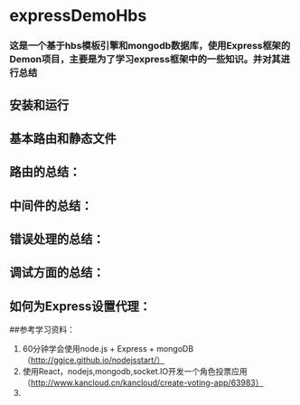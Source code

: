 # expressDemoHbs
### 这是一个基于hbs模板引擎和mongodb数据库，使用Express框架的Demon项目，主要是为了学习express框架中的一些知识。并对其进行总结

## 安装和运行

## 基本路由和静态文件

## 路由的总结：

## 中间件的总结：

## 错误处理的总结：

## 调试方面的总结：

## 如何为Express设置代理：






##参考学习资料：
1. 60分钟学会使用node.js + Express + mongoDB （http://ggice.github.io/nodejsstart/）
2. 使用React，nodejs,mongodb,socket.IO开发一个角色投票应用（http://www.kancloud.cn/kancloud/create-voting-app/63983）
2. 
